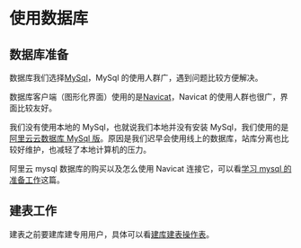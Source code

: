 # 使用数据库

## 数据库准备

数据库我们选择[MySql](https://www.mysql.com/)，MySql 的使用人群广，遇到问题比较方便解决。

数据库客户端（图形化界面）使用的是[Navicat](https://www.navicat.com.cn/products)，Navicat 的使用人群也很广，界面比较友好。

我们没有使用本地的 MySql，也就说我们本地并没有安装 MySql，我们使用的是[阿里云云数据库 MySql 版](https://www.aliyun.com/product/rds/mysql)。原因是我们迟早会使用线上的数据库，站库分离也比较好维护，也减轻了本地计算机的压力。

阿里云 mysql 数据库的购买以及怎么使用 Navicat 连接它，可以看[学习 mysql 的准备工作](/book-web/web后端/学习mysql/学习mysql的准备工作.md)这篇。

## 建表工作

建表之前要建库建专用用户，具体可以看[建库建表操作表](/book-web/web后端/学习mysql/1.建库建表操作表.md)。
